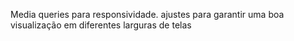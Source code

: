 Media queries para responsividade. 
ajustes para garantir uma boa visualização em diferentes larguras de telas
